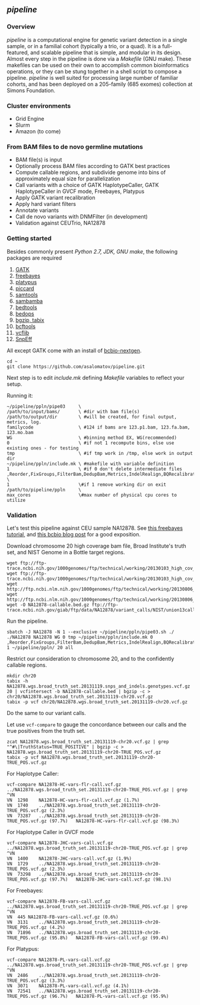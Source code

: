 ## *pipeline*

### Overview

*pipeline* is a computational engine for genetic variant detection in
a single sample, or in a familial cohort (typically a trio, or a quad). It is a
full-featured, and scalable pipeline that is simple, and modular in its design.
Almost every step in the pipeline is done via a *Makefile* (GNU make). These
makefiles can be used on their own to accomplish common bioinformatics operations, or
they can be stung together in a shell script to compose a pipeline. *pipeline*
is well suited for processing large number of familiar cohorts, and has been deployed on
a 205-family (685 exomes) collection at Simons Foundation.

### Cluster environments
   - Grid Engine
   - Slurm
   - Amazon (to come)
   
### From BAM files to de novo germline mutations

   - BAM file(s) is input
   - Optionally process BAM files according to GATK best practices
   - Compute callable regions, and subdivide genome into bins of approximately
   equal size for parallelization
   - Call variants with a choice of GATK HaplotypeCaller, GATK HaplotypeCaller in GVCF mode, Freebayes, Platypus 
   - Apply GATK variant recalibration
   - Apply hard variant filters
   - Annotate variants
   - Call de novo variants with DNMFilter (in development)
   - Validation against CEUTrio, NA12878

### Getting started

Besides commonly present *Python 2.7, JDK, GNU make*, the following packages are required
   1. [GATK](https://www.broadinstitute.org/gatk/)
   2. [freebayes](https://github.com/ekg/freebayes)
   3. [platypus](http://www.well.ox.ac.uk/platypus)
   4. [piccard](http://broadinstitute.github.io/picard/)
   5. [samtools](http://samtools.sourceforge.net/)
   6. [sambamba](https://github.com/lomereiter/sambamba)
   7. [bedtools](http://bedtools.readthedocs.org/en/latest/content/installation.html)
   8. [bedops](https://github.com/bedops/bedops)
   9. [bgzip, tabix](https://github.com/samtools/htslib)
   10. [bcftools](https://github.com/samtools/bcftools)
   11. [vcflib](https://github.com/ekg/vcflib)
   12. [SnpEff](http://snpeff.sourceforge.net/)
   
All except GATK come with an install of [bcbio-nextgen](https://github.com/chapmanb/bcbio-nextgen).

```
cd ~
git clone https://github.com/asalomatov/pipeline.git
```

Next step is to edit *include.mk* defining *Makefile* variables to reflect your setup.

Running it:

```
~/pipeline/ppln/pipe03     \
/path/to/input/bams/       \ #dir with bam file(s)
/path/to/output/dir        \ #will be created, for final output, metrics, log. 
familycode                 \ #124 if bams are 123.p1.bam, 123.fa.bam, 123.mo.bam
WG                         \ #binning method EX, WG(recommended)
0                          \ #if not 1 recompute bins, else use existing ones - for testing
tmp                        \ #if tmp work in /tmp, else work in output dir
~/pipeline/ppln/include.mk \ #makefile with variable definition
1                          \ #if 0 don't delete intermediate files
,Reorder,FixGroups,FilterBam,DedupBam,Metrics,IndelRealign,BQRecalibrate,HaplotypeCaller,Freebayes,Platypus,HaplotypeCallerGVCF, \
1                          \#if 1 remove working dir on exit
/path/to/pipeline/ppln     \
max_cores                  \#max number of physical cpu cores to utilize
```

### Validation

Let's test this pipeline against CEU sample NA12878. See [this freebayes tutorial](http://clavius.bc.edu/~erik/CSHL-advanced-sequencing/freebayes-tutorial.html), and [this bcbio blog post](http://bcb.io/2014/10/07/joint-calling/) for a good exposition. 

Download chromosome 20 high coverage bam file, Broad Institute's truth set, and NIST Genome in a Bottle target regions.

```
wget ftp://ftp-trace.ncbi.nih.gov/1000genomes/ftp/technical/working/20130103_high_cov_trio_bams/NA12878/alignment/NA12878.chrom20.ILLUMINA.bwa.CEU.high_coverage.20120522.bam
wget ftp://ftp-trace.ncbi.nih.gov/1000genomes/ftp/technical/working/20130103_high_cov_trio_bams/NA12878/alignment/NA12878.chrom20.ILLUMINA.bwa.CEU.high_coverage.20120522.bam.bai
wget http://ftp.ncbi.nlm.nih.gov/1000genomes/ftp/technical/working/20130806_broad_na12878_truth_set/NA12878.wgs.broad_truth_set.20131119.snps_and_indels.genotypes.vcf.gz
wget http://ftp.ncbi.nlm.nih.gov/1000genomes/ftp/technical/working/20130806_broad_na12878_truth_set/NA12878.wgs.broad_truth_set.20131119.snps_and_indels.genotypes.vcf.gz.tbi
wget -O NA12878-callable.bed.gz ftp://ftp-trace.ncbi.nih.gov/giab/ftp/data/NA12878/variant_calls/NIST/union13callableMQonlymerged_addcert_nouncert_excludesimplerep_excludesegdups_excludedecoy_excludeRepSeqSTRs_noCNVs_v2.17.bed.gz
```
Run the pipeline.
```
sbatch -J NA12878 -N 1 --exclusive ~/pipeline/ppln/pipe03.sh ./ ./NA12878 NA12878 WG 0 tmp ~/pipeline/ppln/include.mk 0 ,Reorder,FixGroups,FilterBam,DedupBam,Metrics,IndelRealign,BQRecalibrate,HaplotypeCaller,Freebayes,Platypus,HaplotypeCallerGVCF,RecalibVariants, 1 ~/pipeline/ppln/ 20 all
```

Restrict our consideration to chromosome 20, and to the confidently callable regions.
```
mkdir chr20
tabix -h NA12878.wgs.broad_truth_set.20131119.snps_and_indels.genotypes.vcf.gz 20 | vcfintersect -b NA12878-callable.bed | bgzip -c > chr20/NA12878.wgs.broad_truth_set.20131119-chr20.vcf.gz
tabix -p vcf chr20/NA12878.wgs.broad_truth_set.20131119-chr20.vcf.gz
```
Do the same to our variant calls.

Let use ```vcf-compare``` to gauge the concordance between our calls and the true positives from the truth set.
```
zcat NA12878.wgs.broad_truth_set.20131119-chr20.vcf.gz | grep "^#\|TruthStatus=TRUE_POSITIVE" | bgzip -c > NA12878.wgs.broad_truth_set.20131119-chr20-TRUE_POS.vcf.gz
tabix -p vcf NA12878.wgs.broad_truth_set.20131119-chr20-TRUE_POS.vcf.gz
```
For Haplotype Caller:
```
vcf-compare NA12878-HC-vars-flr-call.vcf.gz ../NA12878.wgs.broad_truth_set.20131119-chr20-TRUE_POS.vcf.gz | grep ^VN
VN	1298	NA12878-HC-vars-flr-call.vcf.gz (1.7%)
VN	1740	../NA12878.wgs.broad_truth_set.20131119-chr20-TRUE_POS.vcf.gz (2.3%)
VN	73287	../NA12878.wgs.broad_truth_set.20131119-chr20-TRUE_POS.vcf.gz (97.7%)	NA12878-HC-vars-flr-call.vcf.gz (98.3%)
```
For Haplotype Caller in GVCF mode
```
vcf-compare NA12878-JHC-vars-call.vcf.gz ../NA12878.wgs.broad_truth_set.20131119-chr20-TRUE_POS.vcf.gz | grep ^VN
VN	1400	NA12878-JHC-vars-call.vcf.gz (1.9%)
VN	1729	../NA12878.wgs.broad_truth_set.20131119-chr20-TRUE_POS.vcf.gz (2.3%)
VN	73298	../NA12878.wgs.broad_truth_set.20131119-chr20-TRUE_POS.vcf.gz (97.7%)	NA12878-JHC-vars-call.vcf.gz (98.1%)
```
For Freebayes:
```
vcf-compare NA12878-FB-vars-call.vcf.gz ../NA12878.wgs.broad_truth_set.20131119-chr20-TRUE_POS.vcf.gz | grep ^VN
VN	445	NA12878-FB-vars-call.vcf.gz (0.6%)
VN	3131	../NA12878.wgs.broad_truth_set.20131119-chr20-TRUE_POS.vcf.gz (4.2%)
VN	71896	../NA12878.wgs.broad_truth_set.20131119-chr20-TRUE_POS.vcf.gz (95.8%)	NA12878-FB-vars-call.vcf.gz (99.4%)
```
For Platypus:
```
vcf-compare NA12878-PL-vars-call.vcf.gz ../NA12878.wgs.broad_truth_set.20131119-chr20-TRUE_POS.vcf.gz | grep ^VN
VN	2486	../NA12878.wgs.broad_truth_set.20131119-chr20-TRUE_POS.vcf.gz (3.3%)
VN	3071	NA12878-PL-vars-call.vcf.gz (4.1%)
VN	72541	../NA12878.wgs.broad_truth_set.20131119-chr20-TRUE_POS.vcf.gz (96.7%)	NA12878-PL-vars-call.vcf.gz (95.9%)
```

